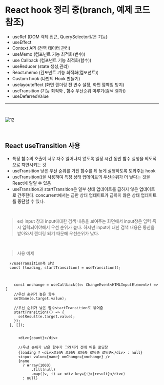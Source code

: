 # React hook 정리 중(branch, 예제 코드 참조)

- useRef (DOM 객체 접근, QuerySelector같은 기능)</br>
- useEffect
- Context API (전역 데이터 관리)
- useMemo (컴포넌트 기능 최적화(변수))
- use Callback (컴포넌트 기능 최적화(함수))
- useReducer (state 생성,관리)
- React.memo (컨포넌트 기능 최적화(컴포넌트))
- Custom hook (나만의 Hook 만들기)
- uselayouteffect (화면 랜더링 전 변수 설정, 화면 깜빡임 방지)
- useTransition (기능 최적화 , 함수 우선순위 미루기(검색 결과))
- useDeferredValue

---

<br />

![12](https://user-images.githubusercontent.com/86187456/205489774-9a5a9041-27ad-42d5-a533-432feb7d6caa.png)

<br />

## React useTransition 사용

- 특정 함수의 호출이 너무 자주 일어나지 않도록 일정 시간 동안 함수 실행을 의도적으로 지연시키는 것
- useTransition 낮은 우선 순위를 가진 함수를 뒤 늦게 실행하도록 도와주는 hook
- useTransition()을 사용하여 특정 상태 업데이트의 우선순위가 더 낮다는 것을 React에 알릴 수 있음
- useTransition과 startTransition은 일부 상태 업데이트를 급하지 않은 업데이트로 간주한다. concurrent에서는 급한 상태 업데이트가 급하지 않은 상태 업데이트를 중단할 수 있다.

<br />

> ex) input 창과 input에대한 검색 내용을 보여주는 화면에서 input창은 입력 즉시 입력되어야해서 우선 순위가 높다. 하지만 input에 대한 검색 내용은 통신을 받아와서 렌더링 되기 때문에 우선순위가 낮다.

<br />

> 사용 예제

```
  //useTransition훅 선언
  const [loading, startTransition] = useTransition();



    const onchange = useCallback((e: ChangeEvent<HTMLInputElement>) => {
    //우선 순위가 높은 함수
    setName(e.target.value);

    //우선 순위가 낮은 함수startTransition로 묶어줌
    startTransition(() => {
      setResult(e.target.value);
    });
  }, []);


      <div>{count}</div>

      //우선 순위가 낮은 함수가 그려지기 전에 띄울 로딩창
      {loading ? <div>로딩중 로딩중 로딩중 로딩중 로딩중</div> : null}
      <input value={name} onChange={onchange} />
      {name
        ? Array(1000)
            .fill(null)
            .map((v, i) => <div key={i}>{result}</div>)
        : null}

```
